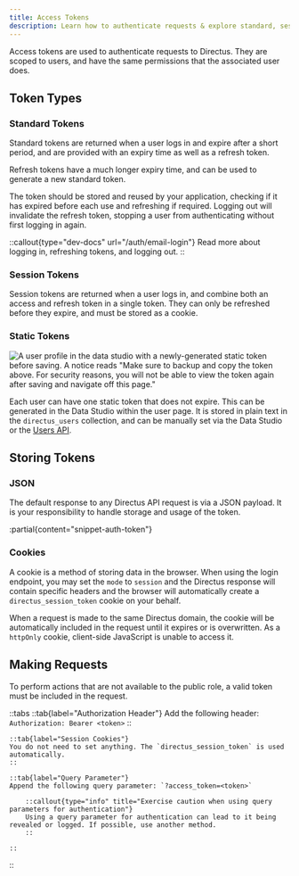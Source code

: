 ```yaml
---
title: Access Tokens
description: Learn how to authenticate requests & explore standard, session, and static token types.
---
```


Access tokens are used to authenticate requests to Directus. They are scoped to users, and have the same permissions that the associated user does.

## Token Types

### Standard Tokens

Standard tokens are returned when a user logs in and expire after a short period, and are provided with an expiry time as well as a refresh token.

Refresh tokens have a much longer expiry time, and can be used to generate a new standard token.

The token should be stored and reused by your application, checking if it has expired before each use and refreshing if required. Logging out will invalidate the refresh token, stopping a user from authenticating without first logging in again.

::callout{type="dev-docs" url="/auth/email-login"}
Read more about logging in, refreshing tokens, and logging out.
::

### Session Tokens

Session tokens are returned when a user logs in, and combine both an access and refresh token in a single token. They can only be refreshed before they expire, and must be stored as a cookie.

### Static Tokens

![A user profile in the data studio with a newly-generated static token before saving. A notice reads "Make sure to backup and copy the token above. For security reasons, you will not be able to view the token again after saving and navigate off this page."](https://product-team.directus.app/assets/0df2a7cc-53c8-4f89-acee-476caf877270.png)

Each user can have one static token that does not expire. This can be generated in the Data Studio within the user page. It is stored in plain text in the `directus_users` collection, and can be manually set via the Data Studio or the [Users API](/api#tag/users).

## Storing Tokens

### JSON

The default response to any Directus API request is via a JSON payload. It is your responsibility to handle storage and usage of the token.

:partial{content="snippet-auth-token"}

### Cookies

A cookie is a method of storing data in the browser. When using the login endpoint, you may set the `mode` to `session` and the Directus response will contain specific headers and the browser will automatically create a `directus_session_token` cookie on your behalf.

When a request is made to the same Directus domain, the cookie will be automatically included in the request until it expires or is overwritten. As a `httpOnly` cookie, client-side JavaScript is unable to access it.

## Making Requests

To perform actions that are not available to the public role, a valid token must be included in the request.

::tabs
    ::tab{label="Authorization Header"}
    Add the following header: `Authorization: Bearer <token>`
    ::

    ::tab{label="Session Cookies"}
    You do not need to set anything. The `directus_session_token` is used automatically.
    ::

    ::tab{label="Query Parameter"}
    Append the following query parameter: `?access_token=<token>`

    	::callout{type="info" title="Exercise caution when using query parameters for authentication"}
    	Using a query parameter for authentication can lead to it being revealed or logged. If possible, use another method.
    	::

    ::

::
